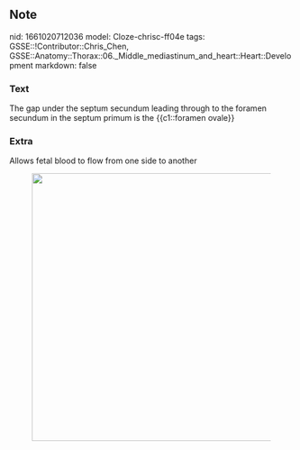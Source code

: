 ## Note
nid: 1661020712036
model: Cloze-chrisc-ff04e
tags: GSSE::!Contributor::Chris_Chen, GSSE::Anatomy::Thorax::06._Middle_mediastinum_and_heart::Heart::Development
markdown: false

### Text
<div class='toggle'>
  The gap under the septum secundum leading through to the foramen
  secundum in the septum primum is the {{c1::foramen ovale}}
</div>

### Extra
<p id="1d77acdd-550f-4e60-b2e2-b8a5147904ae" class="">Allows fetal
blood to flow from one side to another
<figure id="4ea8c039-a7da-43b6-94bc-280674259762" class="image">
  <a href= 
  "Development%20a53d4c825df44f8fb462f3ca59f85760/Untitled%201.png">
  <img style="width:475px" src= 
  "19898ae69b23485bc01e22e6ca55f912e756d5c0.png"></a>
</figure>
